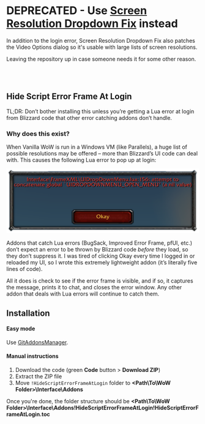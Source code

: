 # DEPRECATED - Use [Screen Resolution Dropdown Fix](https://github.com/veechs/ScreenResolutionDropdownFix) instead
In addition to the login error, Screen Resolution Dropdown Fix also patches the Video Options dialog so it's usable with large lists of screen resolutions.

Leaving the repository up in case someone needs it for some other reason.

<br>
<br>

## Hide Script Error Frame At Login

TL;DR: Don’t bother installing this unless you’re getting a Lua error at login from Blizzard code that other error catching addons don’t handle.

### Why does this exist?

When Vanilla WoW is run in a Windows VM (like Parallels), a huge list of possible resolutions may be offered – more than Blizzard’s UI code can deal with. This causes the following Lua error to pop up at login:

![Interface\FrameXML\UIDropDownMenu.lua:156: attempt to concatenate global UIDROPDOWNMENU_OPEN_MENU' (a nil value)](https://github.com/veechs/HideScriptErrorFrameAtLogin/raw/main/LoginError.png)

Addons that catch Lua errors (BugSack, Improved Error Frame, pfUI, etc.) don’t expect an error to be thrown by Blizzard code *before* they load, so they don’t suppress it. I was tired of clicking Okay every time I logged in or reloaded my UI, so I wrote this extremely lightweight addon (it’s literally five lines of code).

All it does is check to see if the error frame is visible, and if so, it captures the message, prints it to chat, and closes the error window. Any other addon that deals with Lua errors will continue to catch them.

## Installation

#### Easy mode

Use [GitAddonsManager](https://woblight.gitlab.io/overview/gitaddonsmanager/).

#### Manual instructions

1. Download the code (green **Code** button > **Download ZIP**)
2. Extract the ZIP file
3. Move `!HideScriptErrorFrameAtLogin` folder to **<Path\To\WoW Folder>\Interface\Addons**

Once you're done, the folder structure should be **<Path\To\WoW Folder>\Interface\Addons\!HideScriptErrorFrameAtLogin\!HideScriptErrorFrameAtLogin.toc**
